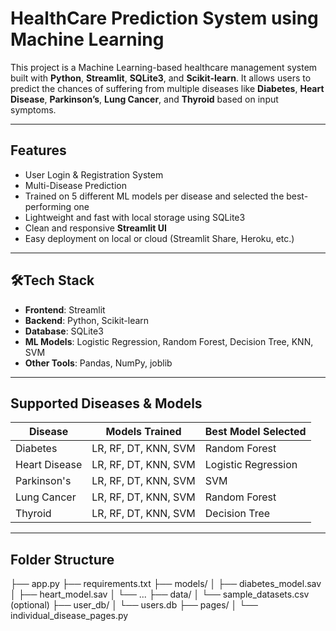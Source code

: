 #  HealthCare Prediction System using Machine Learning

This project is a Machine Learning-based healthcare management system built with **Python**, **Streamlit**, **SQLite3**, and **Scikit-learn**. It allows users to predict the chances of suffering from multiple diseases like **Diabetes**, **Heart Disease**, **Parkinson’s**, **Lung Cancer**, and **Thyroid** based on input symptoms.

---

##  Features

-  User Login & Registration System
- Multi-Disease Prediction
- Trained on 5 different ML models per disease and selected the best-performing one
- Lightweight and fast with local storage using SQLite3
- Clean and responsive **Streamlit UI**
- Easy deployment on local or cloud (Streamlit Share, Heroku, etc.)

---

## 🛠Tech Stack

- **Frontend**: Streamlit
- **Backend**: Python, Scikit-learn
- **Database**: SQLite3
- **ML Models**: Logistic Regression, Random Forest, Decision Tree, KNN, SVM
- **Other Tools**: Pandas, NumPy, joblib

---

## Supported Diseases & Models

| Disease         | Models Trained                   | Best Model Selected |
|----------------|----------------------------------|---------------------|
| Diabetes        | LR, RF, DT, KNN, SVM             | Random Forest       |
| Heart Disease   | LR, RF, DT, KNN, SVM             | Logistic Regression |
| Parkinson's     | LR, RF, DT, KNN, SVM             | SVM                 |
| Lung Cancer     | LR, RF, DT, KNN, SVM             | Random Forest       |
| Thyroid         | LR, RF, DT, KNN, SVM             | Decision Tree       |

---

## Folder Structure
├── app.py
├── requirements.txt
├── models/
│ ├── diabetes_model.sav
│ ├── heart_model.sav
│ └── ...
├── data/
│ └── sample_datasets.csv (optional)
├── user_db/
│ └── users.db
├── pages/
│ └── individual_disease_pages.py

